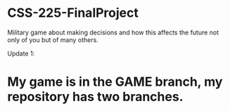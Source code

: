 # CSS-225-FinalProject
Military game about making decisions and how this affects the future not only of you but of many others.


Update 1:
# My game is in the GAME branch, my repository has two branches.
